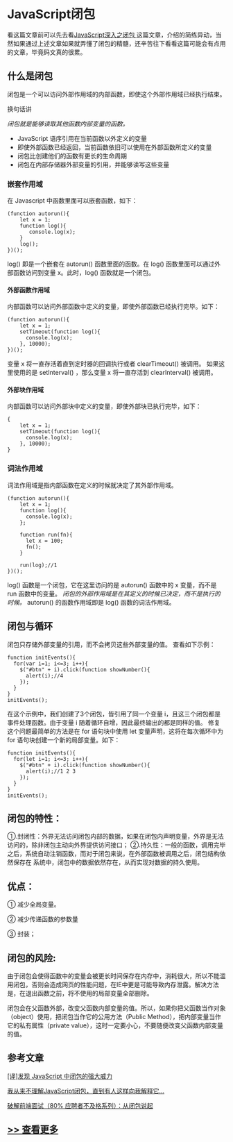 # JavaScript闭包

看这篇文章前可以先去看[JavaScript深入之闭包 ](https://github.com/mqyqingfeng/Blog/issues/9) 这篇文章，介绍的简练异动，当然如果通过上述文章如果就弄懂了闭包的精髓，还辛苦往下看看这篇可能会有点用的文章，毕竟码文真的很累。
## 什么是闭包 
闭包是一个可以访问外部作用域的内部函数，即使这个外部作用域已经执行结束。

换句话讲

*闭包就是能够读取其他函数内部变量的函数。*

* JavaScript 语序引用在当前函数以外定义的变量
* 即使外部函数已经返回，当前函数依旧可以使用在外部函数所定义的变量
* 闭包比创建他们的函数有更长的生命周期
* 闭包在内部存储器外部变量的引用，并能够读写这些变量

### 嵌套作用域
在 Javascript 中函数里面可以嵌套函数，如下：
```JS
(function autorun(){
    let x = 1;
    function log(){ 
       console.log(x); 
    }
    log();
})();
```
log() 即是一个嵌套在 autorun() 函数里面的函数。在 log() 函数里面可以通过外部函数访问到变量 x。此时，log() 函数就是一个闭包。

#### 外部函数作用域
内部函数可以访问外部函数中定义的变量，即使外部函数已经执行完毕。如下：

```JS
(function autorun(){
    let x = 1;
    setTimeout(function log(){
      console.log(x);
    }, 10000);
})();

```
变量 x 将一直存活着直到定时器的回调执行或者 clearTimeout() 被调用。 如果这里使用的是 setInterval() ，那么变量 x 将一直存活到 clearInterval() 被调用。

#### 外部块作用域
内部函数可以访问外部块中定义的变量，即使外部块已执行完毕，如下：

```JS
{
    let x = 1;
    setTimeout(function log(){
      console.log(x);
    }, 10000);
}

```
### 词法作用域
词法作用域是指内部函数在定义的时候就决定了其外部作用域。
```JS
(function autorun(){
    let x = 1;
    function log(){
      console.log(x);
    };
    
    function run(fn){
      let x = 100;
      fn();
    }
    
    run(log);//1
})();

```
log() 函数是一个闭包，它在这里访问的是 autorun() 函数中的 x 变量，而不是 run 函数中的变量。
*闭包的外部作用域是在其定义的时候已决定，而不是执行的时候。*
autorun() 的函数作用域即是 log() 函数的词法作用域。


## 闭包与循环
闭包只存储外部变量的引用，而不会拷贝这些外部变量的值。 查看如下示例：

```JS
function initEvents(){
  for(var i=1; i<=3; i++){
    $("#btn" + i).click(function showNumber(){
      alert(i);//4
    });
  }
}
initEvents();

```
在这个示例中，我们创建了3个闭包，皆引用了同一个变量 i，且这三个闭包都是事件处理函数。由于变量 i 随着循环自增，因此最终输出的都是同样的值。
修复这个问题最简单的方法是在 for 语句块中使用 let 变量声明，这将在每次循环中为 for 语句块创建一个新的局部变量。如下：

```JS
function initEvents(){
  for(let i=1; i<=3; i++){
    $("#btn" + i).click(function showNumber(){
      alert(i);//1 2 3
    });
  }
}
initEvents();

```
## 闭包的特性：

①.封闭性：外界无法访问闭包内部的数据，如果在闭包内声明变量，外界是无法访问的，除非闭包主动向外界提供访问接口；
②.持久性：一般的函数，调用完毕之后，系统自动注销函数，而对于闭包来说，在外部函数被调用之后，闭包结构依然保存在
系统中，闭包中的数据依然存在，从而实现对数据的持久使用。

## 优点：

① 减少全局变量。

② 减少传递函数的参数量

③ 封装；

## 闭包的风险:

 由于闭包会使得函数中的变量会被更长时间保存在内存中，消耗很大，所以不能滥用闭包，否则会造成网页的性能问题，在IE中更是可能导致内存泄露。解决方法是，在退出函数之前，将不使用的局部变量全部删除。

闭包会在父函数外部，改变父函数内部变量的值。所以，如果你把父函数当作对象（object）使用，把闭包当作它的公用方法（Public Method），把内部变量当作它的私有属性（private value），这时一定要小心，不要随便改变父函数内部变量的值。

## 参考文章

[[译]发现 JavaScript 中闭包的强大威力](https://juejin.im/post/6844903769646317576)

[我从来不理解JavaScript闭包，直到有人这样向我解释它...](https://zhuanlan.zhihu.com/p/56490498)

[破解前端面试（80% 应聘者不及格系列）：从闭包说起](https://juejin.im/post/6844903474212143117#heading-0)

## [>> 查看更多](../README.md)